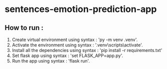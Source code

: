 # sentences-emotion-prediction-app

## How to run :

1. Create virtual environment using syntax : 'py -m venv .venv'.
2. Activate the environment using syntax : '.venv\scripts\activate'.
3. Install all the dependencies using syntax : 'pip install -r requirements.txt'
4. Set flask app using syntax : 'set FLASK_APP=app.py'.
5. Run the app using syntax : 'flask run'.
